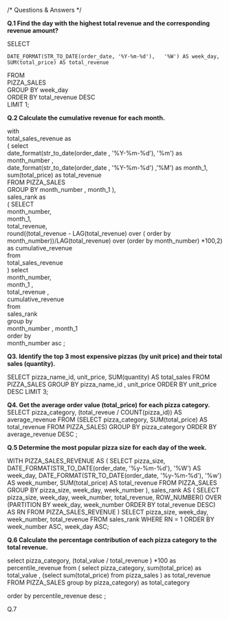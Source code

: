 /* Questions & Answers */

**Q.1 Find the day with the highest total revenue and the corresponding revenue amount?**

SELECT 

    DATE_FORMAT(STR_TO_DATE(order_date, '%Y-%m-%d'),   '%W') AS week_day,  
    SUM(total_price) AS total_revenue  
FROM   
      PIZZA_SALES  
GROUP BY week_day  
ORDER BY total_revenue DESC  
LIMIT 1;  




**Q.2 Calculate the cumulative revenue for each month.**

with   
total_sales_revenue as  
( select   
	 date_format(str_to_date(order_date , '%Y-%m-%d'), '%m') as month_number ,  
     date_format(str_to_date(order_date , '%Y-%m-%d') ,'%M') as month_1,  
     sum(total_price) as total_revenue  
     FROM PIZZA_SALES  
     GROUP BY month_number , month_1 ),  
sales_rank as  
		( SELECT   
				month_number,  
				month_1,  
                total_revenue,  
                round((total_revenue - LAG(total_revenue) over ( order by month_number))/LAG(total_revenue) over (order by month_number) *100,2) as cumulative_revenue  
			  	from   
                total_sales_revenue  
                )
  	select   
		  	month_number,      
		    	month_1 ,   
			total_revenue ,  
            cumulative_revenue  
  	from   
  		sales_rank  
  	group by     
			month_number , month_1  
	order by   
			month_number  asc ;  





**Q3. Identify the top 3 most expensive pizzas (by unit price) and their total sales (quantity).**
  
   SELECT 
    pizza_name_id, unit_price, SUM(quantity) AS total_sales
FROM
    PIZZA_SALES
GROUP BY pizza_name_id , unit_price
ORDER BY unit_price DESC
LIMIT 3;



**Q4. Get the average order value (total_price) for each pizza category.**
SELECT 
    pizza_category,
    (total_reveue / COUNT(pizza_id)) AS average_revenue
FROM
    (SELECT 
        pizza_category, SUM(total_price) AS total_revenue
    FROM
        PIZZA_SALES)
GROUP BY pizza_category
ORDER BY average_revenue DESC
  ;




**Q.5 Determine the most popular pizza size for each day of the week.**

WITH PIZZA_SALES_REVENUE AS (
    SELECT 
        pizza_size,
        DATE_FORMAT(STR_TO_DATE(order_date, '%y-%m-%d'), '%W') AS week_day,
        DATE_FORMAT(STR_TO_DATE(order_date, '%y-%m-%d'), '%w') AS week_number,
        SUM(total_price) AS total_revenue
    FROM
        PIZZA_SALES
    GROUP BY 
        pizza_size, week_day, week_number
),
sales_rank AS (
    SELECT 
        pizza_size,
        week_day,
        week_number,
        total_revenue,
        ROW_NUMBER() OVER (PARTITION BY week_day, week_number ORDER BY total_revenue DESC) AS RN
    FROM
        PIZZA_SALES_REVENUE
)
SELECT 
    pizza_size,
    week_day,
    week_number,
    total_revenue
FROM 
    sales_rank
WHERE 
    RN = 1
ORDER BY 
    week_number ASC, week_day ASC;



**Q.6 Calculate the percentage contribution of each pizza category to the total revenue.**


select
	  pizza_category,
      (total_value / total_revenue ) *100 as percentile_revenue
      from
		( select
          pizza_category,
          sum(total_price) as total_value ,
          (select sum(total_price) from pizza_sales ) as total_revenue
FROM PIZZA_SALES
group by pizza_category) as total_category

order by 
percentile_revenue  desc ;


Q.7  


